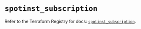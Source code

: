 # `spotinst_subscription`

Refer to the Terraform Registry for docs: [`spotinst_subscription`](https://registry.terraform.io/providers/spotinst/spotinst/1.176.1/docs/resources/subscription).
